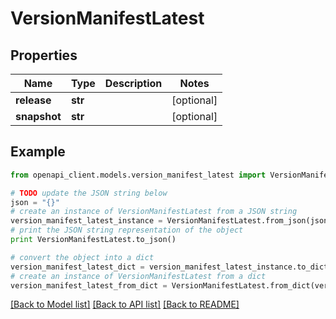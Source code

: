 # VersionManifestLatest


## Properties
Name | Type | Description | Notes
------------ | ------------- | ------------- | -------------
**release** | **str** |  | [optional] 
**snapshot** | **str** |  | [optional] 

## Example

```python
from openapi_client.models.version_manifest_latest import VersionManifestLatest

# TODO update the JSON string below
json = "{}"
# create an instance of VersionManifestLatest from a JSON string
version_manifest_latest_instance = VersionManifestLatest.from_json(json)
# print the JSON string representation of the object
print VersionManifestLatest.to_json()

# convert the object into a dict
version_manifest_latest_dict = version_manifest_latest_instance.to_dict()
# create an instance of VersionManifestLatest from a dict
version_manifest_latest_from_dict = VersionManifestLatest.from_dict(version_manifest_latest_dict)
```
[[Back to Model list]](../README.md#documentation-for-models) [[Back to API list]](../README.md#documentation-for-api-endpoints) [[Back to README]](../README.md)


